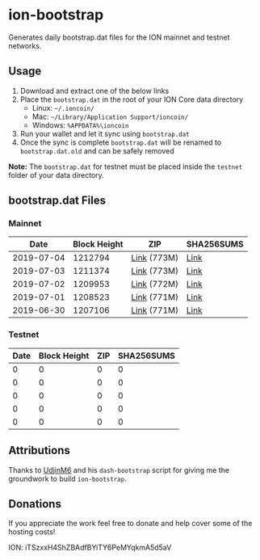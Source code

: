 # ion-bootstrap

Generates daily bootstrap.dat files for the ION mainnet and testnet networks.

## Usage

1. Download and extract one of the below links
2. Place the `bootstrap.dat` in the root of your ION Core data directory
    - Linux: `~/.ioncoin/`
    - Mac: `~/Library/Application Support/ioncoin/`
    - Windows: `%APPDATA%\ioncoin`
3. Run your wallet and let it sync using `bootstrap.dat`
4. Once the sync is complete `bootstrap.dat` will be renamed to `bootstrap.dat.old` and can be safely removed

**Note:** The `bootstrap.dat` for testnet must be placed inside the `testnet` folder of your data directory.

## bootstrap.dat Files

### Mainnet

|    Date    | Block Height | ZIP | SHA256SUMS |
| ---------- | ------------ | --- | ---------- |
| 2019-07-04 | 1212794 | [Link](https://s3-ap-southeast-2.amazonaws.com/ion-bootstrap/mainnet/2019-07-04/bootstrap.dat.zip) (773M) | [Link](https://s3-ap-southeast-2.amazonaws.com/ion-bootstrap/mainnet/2019-07-04/SHA256SUMS) |
| 2019-07-03 | 1211374 | [Link](https://s3-ap-southeast-2.amazonaws.com/ion-bootstrap/mainnet/2019-07-03/bootstrap.dat.zip) (773M) | [Link](https://s3-ap-southeast-2.amazonaws.com/ion-bootstrap/mainnet/2019-07-03/SHA256SUMS) |
| 2019-07-02 | 1209953 | [Link](https://s3-ap-southeast-2.amazonaws.com/ion-bootstrap/mainnet/2019-07-02/bootstrap.dat.zip) (772M) | [Link](https://s3-ap-southeast-2.amazonaws.com/ion-bootstrap/mainnet/2019-07-02/SHA256SUMS) |
| 2019-07-01 | 1208523 | [Link](https://s3-ap-southeast-2.amazonaws.com/ion-bootstrap/mainnet/2019-07-01/bootstrap.dat.zip) (771M) | [Link](https://s3-ap-southeast-2.amazonaws.com/ion-bootstrap/mainnet/2019-07-01/SHA256SUMS) |
| 2019-06-30 | 1207106 | [Link](https://s3-ap-southeast-2.amazonaws.com/ion-bootstrap/mainnet/2019-06-30/bootstrap.dat.zip) (771M) | [Link](https://s3-ap-southeast-2.amazonaws.com/ion-bootstrap/mainnet/2019-06-30/SHA256SUMS) |

### Testnet

|    Date    | Block Height | ZIP | SHA256SUMS |
| ---------- | ------------ | --- | ---------- |
| 0 | 0 | 0 | 0 |
| 0 | 0 | 0 | 0 |
| 0 | 0 | 0 | 0 |
| 0 | 0 | 0 | 0 |
| 0 | 0 | 0 | 0 |

## Attributions

Thanks to [UdjinM6](https://github.com/UdjinM6) and his `dash-bootstrap` script
for giving me the groundwork to build `ion-bootstrap`.

## Donations

If you appreciate the work feel free to donate and help cover some of the
hosting costs!

ION: iTSzxxH4ShZBAdfBYiTY6PeMYqkmA5d5aV
